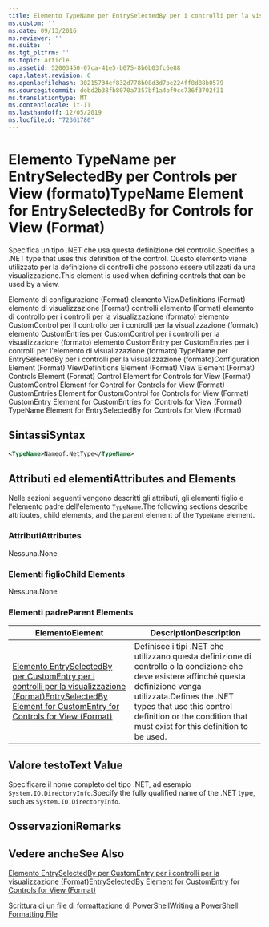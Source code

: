 ```yaml
---
title: Elemento TypeName per EntrySelectedBy per i controlli per la visualizzazione (Format) | Microsoft Docs
ms.custom: ''
ms.date: 09/13/2016
ms.reviewer: ''
ms.suite: ''
ms.tgt_pltfrm: ''
ms.topic: article
ms.assetid: 52003450-07ca-41e5-b075-8b6b03fc6e88
caps.latest.revision: 6
ms.openlocfilehash: 30215734ef832d778b08d3d7be224ff8d88b0579
ms.sourcegitcommit: debd2b38fb8070a7357bf1a4bf9cc736f3702f31
ms.translationtype: MT
ms.contentlocale: it-IT
ms.lasthandoff: 12/05/2019
ms.locfileid: "72361780"
---
```

# <a name="typename-element-for-entryselectedby-for-controls-for-view-format"></a><span data-ttu-id="bef9a-102">Elemento TypeName per EntrySelectedBy per Controls per View (formato)</span><span class="sxs-lookup"><span data-stu-id="bef9a-102">TypeName Element for EntrySelectedBy for Controls for View (Format)</span></span>

<span data-ttu-id="bef9a-103">Specifica un tipo .NET che usa questa definizione del controllo.</span><span class="sxs-lookup"><span data-stu-id="bef9a-103">Specifies a .NET type that uses this definition of the control.</span></span> <span data-ttu-id="bef9a-104">Questo elemento viene utilizzato per la definizione di controlli che possono essere utilizzati da una visualizzazione.</span><span class="sxs-lookup"><span data-stu-id="bef9a-104">This element is used when defining controls that can be used by a view.</span></span>

<span data-ttu-id="bef9a-105">Elemento di configurazione (Format) elemento ViewDefinitions (Format) elemento di visualizzazione (Format) controlli elemento (Format) elemento di controllo per i controlli per la visualizzazione (formato) elemento CustomControl per il controllo per i controlli per la visualizzazione (formato) elemento CustomEntries per CustomControl per i controlli per la visualizzazione (formato) elemento CustomEntry per CustomEntries per i controlli per l'elemento di visualizzazione (formato) TypeName per EntrySelectedBy per i controlli per la visualizzazione (formato)</span><span class="sxs-lookup"><span data-stu-id="bef9a-105">Configuration Element (Format) ViewDefinitions Element (Format) View Element (Format) Controls Element (Format) Control Element for Controls for View (Format) CustomControl Element for Control for Controls for View (Format) CustomEntries Element for CustomControl for Controls for View (Format) CustomEntry Element for CustomEntries for Controls for View (Format) TypeName Element for EntrySelectedBy for Controls for View (Format)</span></span>

## <a name="syntax"></a><span data-ttu-id="bef9a-106">Sintassi</span><span class="sxs-lookup"><span data-stu-id="bef9a-106">Syntax</span></span>

```xml
<TypeName>Nameof.NetType</TypeName>

```

## <a name="attributes-and-elements"></a><span data-ttu-id="bef9a-107">Attributi ed elementi</span><span class="sxs-lookup"><span data-stu-id="bef9a-107">Attributes and Elements</span></span>

<span data-ttu-id="bef9a-108">Nelle sezioni seguenti vengono descritti gli attributi, gli elementi figlio e l'elemento padre dell'elemento `TypeName`.</span><span class="sxs-lookup"><span data-stu-id="bef9a-108">The following sections describe attributes, child elements, and the parent element of the `TypeName` element.</span></span>

### <a name="attributes"></a><span data-ttu-id="bef9a-109">Attributi</span><span class="sxs-lookup"><span data-stu-id="bef9a-109">Attributes</span></span>

<span data-ttu-id="bef9a-110">Nessuna.</span><span class="sxs-lookup"><span data-stu-id="bef9a-110">None.</span></span>

### <a name="child-elements"></a><span data-ttu-id="bef9a-111">Elementi figlio</span><span class="sxs-lookup"><span data-stu-id="bef9a-111">Child Elements</span></span>

<span data-ttu-id="bef9a-112">Nessuna.</span><span class="sxs-lookup"><span data-stu-id="bef9a-112">None.</span></span>

### <a name="parent-elements"></a><span data-ttu-id="bef9a-113">Elementi padre</span><span class="sxs-lookup"><span data-stu-id="bef9a-113">Parent Elements</span></span>

|<span data-ttu-id="bef9a-114">Elemento</span><span class="sxs-lookup"><span data-stu-id="bef9a-114">Element</span></span>|<span data-ttu-id="bef9a-115">Description</span><span class="sxs-lookup"><span data-stu-id="bef9a-115">Description</span></span>|
|-------------|-----------------|
|[<span data-ttu-id="bef9a-116">Elemento EntrySelectedBy per CustomEntry per i controlli per la visualizzazione (Format)</span><span class="sxs-lookup"><span data-stu-id="bef9a-116">EntrySelectedBy Element for CustomEntry for Controls for View (Format)</span></span>](./entryselectedby-element-for-customentry-for-controls-for-view-format.md)|<span data-ttu-id="bef9a-117">Definisce i tipi .NET che utilizzano questa definizione di controllo o la condizione che deve esistere affinché questa definizione venga utilizzata.</span><span class="sxs-lookup"><span data-stu-id="bef9a-117">Defines the .NET types that use this control definition or the condition that must exist for this definition to be used.</span></span>|

## <a name="text-value"></a><span data-ttu-id="bef9a-118">Valore testo</span><span class="sxs-lookup"><span data-stu-id="bef9a-118">Text Value</span></span>

<span data-ttu-id="bef9a-119">Specificare il nome completo del tipo .NET, ad esempio `System.IO.DirectoryInfo`.</span><span class="sxs-lookup"><span data-stu-id="bef9a-119">Specify the fully qualified name of the .NET type, such as `System.IO.DirectoryInfo`.</span></span>

## <a name="remarks"></a><span data-ttu-id="bef9a-120">Osservazioni</span><span class="sxs-lookup"><span data-stu-id="bef9a-120">Remarks</span></span>

## <a name="see-also"></a><span data-ttu-id="bef9a-121">Vedere anche</span><span class="sxs-lookup"><span data-stu-id="bef9a-121">See Also</span></span>

[<span data-ttu-id="bef9a-122">Elemento EntrySelectedBy per CustomEntry per i controlli per la visualizzazione (Format)</span><span class="sxs-lookup"><span data-stu-id="bef9a-122">EntrySelectedBy Element for CustomEntry for Controls for View (Format)</span></span>](./entryselectedby-element-for-customentry-for-controls-for-view-format.md)

[<span data-ttu-id="bef9a-123">Scrittura di un file di formattazione di PowerShell</span><span class="sxs-lookup"><span data-stu-id="bef9a-123">Writing a PowerShell Formatting File</span></span>](./writing-a-powershell-formatting-file.md)
